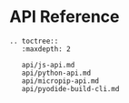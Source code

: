 # API Reference

```{eval-rst}
.. toctree::
   :maxdepth: 2

   api/js-api.md
   api/python-api.md
   api/micropip-api.md
   api/pyodide-build-cli.md
```

